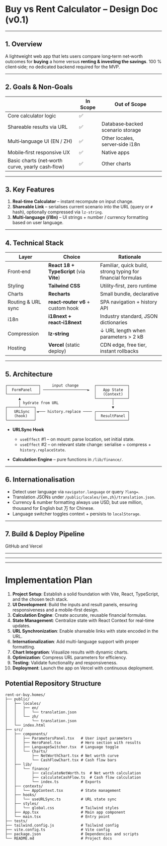 # Buy vs Rent Calculator – Design Doc (v0.1)

---

## 1. Overview

A lightweight web app that lets users compare long‑term net‑worth outcomes for **buying** a home versus **renting & investing the savings**. 100 % client‑side; no dedicated backend required for the MVP.

---

## 2. Goals & Non‑Goals

|                                                  | In Scope | Out of Scope                     |
| ------------------------------------------------ | -------- | -------------------------------- |
| Core calculator logic                            | ✅       |                                  |
| Shareable results via URL                        | ✅       | Database‑backed scenario storage |
| Multi‑language UI (EN / ZH)                      | ✅       | Other locales, server‑side i18n  |
| Mobile‑first responsive UX                       | ✅       | Native apps                      |
| Basic charts (net‑worth curve, yearly cash‑flow) | ✅       | Other charts                     |

---

## 3. Key Features

1. **Real‑time Calculator** – instant recompute on input change.
2. **Shareable Link** – serialises current scenario into the URL (query or `#` hash), optionally compressed via `lz-string`.
3. **Multi‑language (i18n)** – UI strings + number / currency formatting based on user language.

---

## 4. Technical Stack

| Layer              | Choice                                   | Rationale                                                   |
| ------------------ | ---------------------------------------- | ----------------------------------------------------------- |
| Front‑end          | **React 18 + TypeScript** (via **Vite**) | Familiar, quick build, strong typing for financial formulas |
| Styling            | **Tailwind CSS**                         | Utility‑first, zero runtime                                 |
| Charts             | **Recharts**                             | Small bundle, declarative                                   |
| Routing & URL sync | **react‑router v6** + custom hook        | SPA navigation + history API                                |
| i18n               | **i18next + react‑i18next**              | Industry standard, JSON dictionaries                        |
| Compression        | **lz‑string**                            | ↓ URL length when parameters > 2 kB                         |
| Hosting            | **Vercel** (static deploy)               | CDN edge, free tier, instant rollbacks                      |

---

## 5. Architecture

```
┌──────────────┐     input change       ┌──────────────┐
│  FormPanel   │ ────────────────────►  │   App State  │
└──────────────┘                        │   (Context)  │
      ▲                                 └───────┬──────┘
      │ hydrate from URL                        │
┌─────┴──────┐                                  ▼
│   URLSync  │◄─── history.replace ──── ┌──────────────┐
│   (hook)   │                          │  ResultPanel │
└────────────┘                          └──────────────┘
```

- **URLSync Hook**

  - `useEffect` #1 – on mount: parse location, set initial state.
  - `useEffect` #2 – on relevant state change: serialise + compress + `history.replaceState`.

- **Calculation Engine** – pure functions in `/lib/finance/`.

---

## 6. Internationalisation

- Detect user language via `navigator.language` or query `?lang=`.
- Translation JSONs under `/public/locales/{en,zh}/translation.json`.
- Currency & number formatting always use USD, but use million, thousand for English but 万 for Chinese.
- Language switcher toggles context + persists to `localStorage`.

---

## 7. Build & Deploy Pipeline

GitHub and Vercel

---

---

---

# Implementation Plan

1. **Project Setup**: Establish a solid foundation with Vite, React, TypeScript, and the chosen tech stack.
2. **UI Development**: Build the inputs and result panels, ensuring responsiveness and a mobile-first design.
3. **Calculation Engine**: Create accurate, reusable financial formulas.
4. **State Management**: Centralize state with React Context for real-time updates.
5. **URL Synchronization**: Enable shareable links with state encoded in the URL.
6. **Internationalization**: Add multi-language support with proper formatting.
7. **Chart Integration**: Visualize results with dynamic charts.
8. **Optimization**: Compress URL parameters for efficiency.
9. **Testing**: Validate functionality and responsiveness.
10. **Deployment**: Launch the app on Vercel with continuous deployment.

## Potential Repository Structure

```plaintext
rent-or-buy.homes/
├── public/
│   ├── locales/
│   │   ├── en/
│   │   │   └── translation.json
│   │   └── zh/
│   │       └── translation.json
│   └── index.html
├── src/
│   ├── components/
│   │   ├── ParametersPanel.tsx   # User input parameters
│   │   ├── HeroPanel.tsx         # Hero section with results
│   │   ├── LanguageSwitcher.tsx  # Language toggle
│   │   └── Charts/
│   │       ├── NetWorthChart.tsx # Net worth curve
│   │       └── CashFlowChart.tsx # Cash flow bars
│   ├── lib/
│   │   └── finance/
│   │       ├── calculateNetWorth.ts  # Net worth calculation
│   │       ├── calculateCashFlow.ts  # Cash flow calculation
│   │       └── index.ts          # Exports
│   ├── contexts/
│   │   └── AppContext.tsx        # State management
│   ├── hooks/
│   │   └── useURLSync.ts         # URL state sync
│   ├── styles/
│   │   └── global.css            # Tailwind styles
│   ├── App.tsx                   # Main app component
│   └── main.tsx                  # Entry point
├── tests/
├── tailwind.config.js            # Tailwind config
├── vite.config.ts                # Vite config
├── package.json                  # Dependencies and scripts
└── README.md                     # Project docs
```
